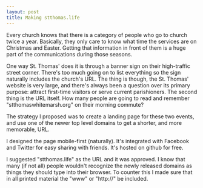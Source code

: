 ```yaml
---
layout: post
title: Making stthomas.life
---
```

Every church knows that there is a category of people who go to church twice a year. Basically, they only care to know what time the services are on Christmas and Easter. Getting that information in front of them is a huge part of the communications during those seasons.

One way St. Thomas' does it is through a banner sign on their high-traffic street corner. There's too much going on to list everything so the sign naturally includes the church's URL. The thing is though, the St. Thomas' website is very large, and there's always been a question over its primary purpose: attract first-time visitors or serve current parishioners. The second thing is the URL itself. How many people are going to read and remember "stthomaswhitemarsh.org" on their morning commute?

The strategy I proposed was to create a landing page for these two events, and use one of the newer top level domains to get a shorter, and more memorable, URL. 

I designed the page mobile-first (naturally). It's integrated with Facebook and Twitter for easy sharing with friends. It's hosted on github for free. 

I suggested "stthomas.life" as the URL and it was approved. I know that many (if not all) people wouldn't recognize the newly released domains as things they should type into their browser. To counter this I made sure that in all printed material the "www" or "http://" be included. 
